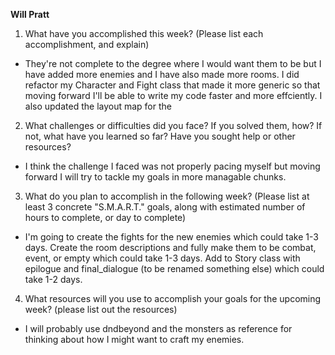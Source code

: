 **Will Pratt**
1. What have you accomplished this week? (Please list each accomplishment, and explain)
* They're not complete to the degree where I would want them to be but I have added more enemies and I have also made more rooms. I did refactor my Character and Fight class that made it more generic so that moving forward I'll be able to write my code faster and more effciently. I also updated the layout map for the 
2. What challenges or difficulties did you face? If you solved them, how? If not, what have you learned so far? Have you sought help or other resources?
*  I think the challenge I faced was not properly pacing myself but moving forward I will try to tackle my goals in more managable chunks.
3. What do you plan to accomplish in the following week? (Please list at least 3 concrete "S.M.A.R.T." goals, along with estimated number of hours to complete, or day to complete)
* I'm going to create the fights for the new enemies which could take 1-3 days. Create the room descriptions and fully make them to be combat, event, or empty which could take 1-3 days. Add to Story class with epilogue and final_dialogue (to be renamed something else) which could take 1-2 days.
4. What resources will you use to accomplish your goals for the upcoming week? (please list out the resources)
* I will probably use dndbeyond and the monsters as reference for thinking about how I might want to craft my enemies.
